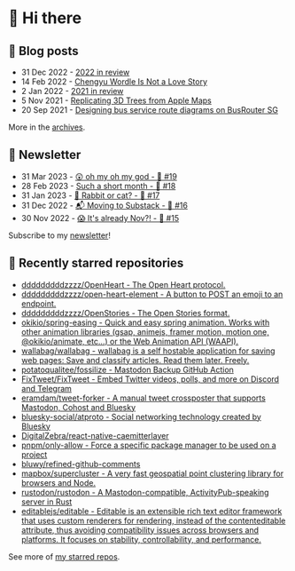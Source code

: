 # 👋 Hi there

## 📝 Blog posts

<!-- feed start -->
- 31 Dec 2022 - [2022 in review](https://cheeaun.com/blog/2022/12/2022-in-review/)
- 14 Feb 2022 - [Chengyu Wordle Is Not a Love Story](https://cheeaun.com/blog/2022/02/chengyu-wordle-is-not-a-love-story/)
- 2 Jan 2022 - [2021 in review](https://cheeaun.com/blog/2022/01/2021-in-review/)
- 5 Nov 2021 - [Replicating 3D Trees from Apple Maps](https://cheeaun.com/blog/2021/11/replicating-3d-trees-apple-maps/)
- 20 Sep 2021 - [Designing bus service route diagrams on BusRouter SG](https://cheeaun.com/blog/2021/09/bus-service-route-diagrams-busrouter-sg/)
<!-- feed end -->

More in the [archives](https://cheeaun.com/blog/archives/).

## 📰 Newsletter

<!-- newsletter start -->
- 31 Mar 2023 - [😲 oh my oh my god - 🥫 #19](https://cheeaun.substack.com/p/oh-my-oh-my-god-19)
- 28 Feb 2023 - [Such a short month - 🥫 #18](https://cheeaun.substack.com/p/such-a-short-month-18)
- 31 Jan 2023 - [🧧 Rabbit or cat? - 🥫 #17](https://cheeaun.substack.com/p/rabbit-or-cat-17)
- 31 Dec 2022 - [📬 Moving to Substack - 🥫 #16](https://cheeaun.substack.com/p/moving-to-substack-16)
- 30 Nov 2022 - [😱 It's already Nov?! - 🥫 #15](https://cheeaun.substack.com/p/it-s-already-nov-15-1433832)
<!-- newsletter end -->

Subscribe to my [newsletter](https://cheeaun.substack.com/)!

## 🌟 Recently starred repositories

<!-- starred repos start -->
- [dddddddddzzzz/OpenHeart - The Open Heart protocol.](https://github.com/dddddddddzzzz/OpenHeart)
- [dddddddddzzzz/open-heart-element - A button to POST an emoji to an endpoint.](https://github.com/dddddddddzzzz/open-heart-element)
- [dddddddddzzzz/OpenStories - The Open Stories format.](https://github.com/dddddddddzzzz/OpenStories)
- [okikio/spring-easing - Quick and easy spring animation. Works with other animation libraries (gsap, animejs, framer motion, motion one, @okikio/animate, etc...)  or the Web Animation API (WAAPI).](https://github.com/okikio/spring-easing)
- [wallabag/wallabag - wallabag is a self hostable application for saving web pages: Save and classify articles. Read them later. Freely.](https://github.com/wallabag/wallabag)
- [potatoqualitee/fossilize - Mastodon Backup GitHub Action](https://github.com/potatoqualitee/fossilize)
- [FixTweet/FixTweet - Embed Twitter videos, polls, and more on Discord and Telegram](https://github.com/FixTweet/FixTweet)
- [eramdam/tweet-forker - A manual tweet crossposter that supports Mastodon, Cohost and Bluesky](https://github.com/eramdam/tweet-forker)
- [bluesky-social/atproto - Social networking technology created by Bluesky](https://github.com/bluesky-social/atproto)
- [DigitalZebra/react-native-caemitterlayer](https://github.com/DigitalZebra/react-native-caemitterlayer)
- [pnpm/only-allow - Force a specific package manager to be used on a project](https://github.com/pnpm/only-allow)
- [bluwy/refined-github-comments](https://github.com/bluwy/refined-github-comments)
- [mapbox/supercluster - A very fast geospatial point clustering library for browsers and Node.](https://github.com/mapbox/supercluster)
- [rustodon/rustodon - A Mastodon-compatible, ActivityPub-speaking server in Rust](https://github.com/rustodon/rustodon)
- [editablejs/editable - Editable is an extensible rich text editor framework that uses custom renderers for rendering, instead of the contenteditable attribute, thus avoiding compatibility issues across browsers and platforms. It focuses on stability, controllability, and performance.](https://github.com/editablejs/editable)
<!-- starred repos end -->

See more of [my starred repos](https://github.com/stars/cheeaun/).
